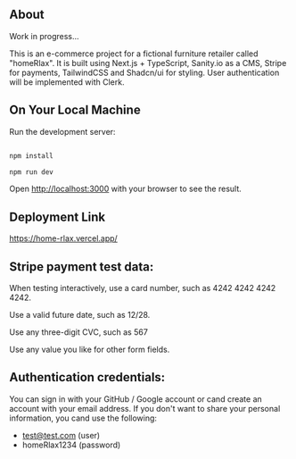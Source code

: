 ## About

Work in progress...

This is an e-commerce project for a fictional furniture retailer called "homeRlax".
It is built using Next.js + TypeScript, Sanity.io as a CMS, Stripe for payments, TailwindCSS and Shadcn/ui for styling. User authentication will be implemented with Clerk.

## On Your Local Machine

Run the development server:

```bash

npm install

npm run dev

```

Open [http://localhost:3000](http://localhost:3000) with your browser to see the result.

## Deployment Link

https://home-rlax.vercel.app/

## Stripe payment test data:

When testing interactively, use a card number, such as 4242 4242 4242 4242.

Use a valid future date, such as 12/28.

Use any three-digit CVC, such as 567

Use any value you like for other form fields.

## Authentication credentials:

You can sign in with your GitHub / Google account or cand create an account with your email address.
If you don't want to share your personal information, you cand use the following:

- test@test.com (user)
- homeRlax1234 (password)
